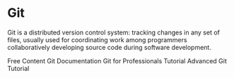# Git

Git is a distributed version control system: tracking changes in any set of files, usually used for coordinating work among programmers collaboratively developing source code during software development.

<ResourceGroupTitle>Free Content</ResourceGroupTitle>
<BadgeLink colorScheme='blue' badgeText='Official Docs' href='https://git-scm.com/doc'>Git Documentation</BadgeLink>
<BadgeLink badgeText='Watch' href='https://youtu.be/Uszj_k0DGsg'>Git for Professionals Tutorial</BadgeLink>
<BadgeLink badgeText='Watch' href='https://youtu.be/qsTthZi23VE'>Advanced Git Tutorial</BadgeLink>

